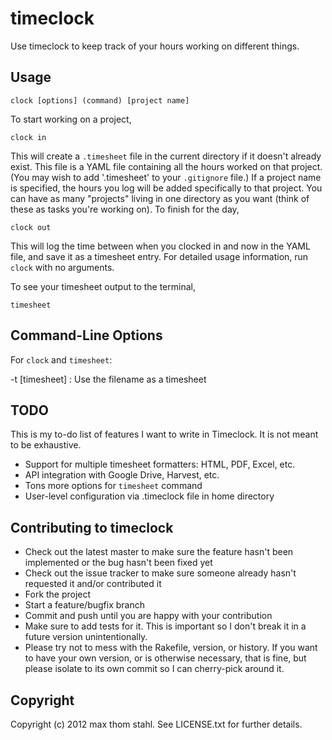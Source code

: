 # timeclock

Use timeclock to keep track of your hours working on different things.

## Usage

    clock [options] (command) [project name]

To start working on a project,

    clock in

This will create a `.timesheet` file in the current directory if it doesn't
already exist. This file is a YAML file containing all the hours worked on that
project. (You may wish to add '.timesheet' to your `.gitignore` file.) If a
project name is specified, the hours you log will be added specifically to that
project. You can have as many "projects" living in one directory as you want
(think of these as tasks you're working on). To finish for the day,

    clock out

This will log the time between when you clocked in and now in the YAML file, and
save it as a timesheet entry. For detailed usage information, run `clock` with
no arguments.

To see your timesheet output to the terminal,

    timesheet

## Command-Line Options

For `clock` and `timesheet`:

  -t [timesheet]  : Use the filename as a timesheet

## TODO

This is my to-do list of features I want to write in Timeclock. It is not meant
to be exhaustive.

  * Support for multiple timesheet formatters: HTML, PDF, Excel, etc.
  * API integration with Google Drive, Harvest, etc.
  * Tons more options for `timesheet` command
  * User-level configuration via .timeclock file in home directory

## Contributing to timeclock

  * Check out the latest master to make sure the feature hasn't been
    implemented or the bug hasn't been fixed yet
  * Check out the issue tracker to make sure someone already hasn't requested
    it and/or contributed it
  * Fork the project
  * Start a feature/bugfix branch
  * Commit and push until you are happy with your contribution
  * Make sure to add tests for it. This is important so I don't break it in a
    future version unintentionally.
  * Please try not to mess with the Rakefile, version, or history. If you want
    to have your own version, or is otherwise necessary, that is fine, but
    please isolate to its own commit so I can cherry-pick around it.

## Copyright

Copyright (c) 2012 max thom stahl. See LICENSE.txt for
further details.
